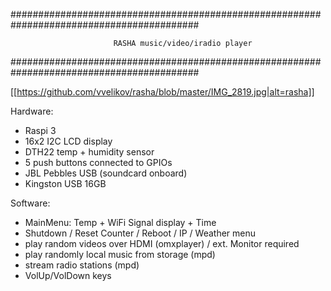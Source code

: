 ##########################################################################################

	                       RASHA music/video/iradio player

##########################################################################################

[[https://github.com/vvelikov/rasha/blob/master/IMG_2819.jpg|alt=rasha]]


Hardware:
* Raspi 3
* 16x2 I2C LCD display
* DTH22 temp + humidity sensor
* 5 push buttons connected to GPIOs
* JBL Pebbles USB (soundcard onboard)
* Kingston USB 16GB

Software:
* MainMenu: Temp + WiFi Signal display + Time
* Shutdown / Reset Counter / Reboot / IP / Weather menu
* play random videos over HDMI (omxplayer) / ext. Monitor required
* play randomly local music from storage (mpd)
* stream radio stations (mpd)
* VolUp/VolDown keys
